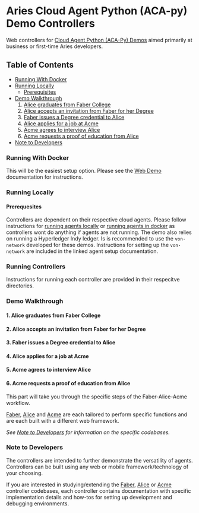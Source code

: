 # Aries Cloud Agent Python (ACA-py) Demo Controllers

Web controllers for [Cloud Agent Python (ACA-Py) Demos](../README.md) aimed primarily at business or first-time Aries developers.

<!--
There are 3 flavours of controllers each with their own instructions on setup:

1. Faber is a .NET + Blazor hybrid server/client application
2. Acme is an Express.js (Node.js) server application
3. Alice is an Angular client application
-->

## Table of Contents

- [Running With Docker](#running-with-docker)
- [Running Locally](#running-locally)
    - [Prerequisites](#prerequisites)
- [Demo Walkthrough](#demo-walkthrough)
    1. [Alice graduates from Faber College](#1.-alice-graduates-from-faber-college)
    2. [Alice accepts an invitation from Faber for her Degree](#2.-alice-accepts-an-invitation-from-faber-for-her-degree)
    3. [Faber issues a Degree credential to Alice](#3.-faber-issues-a-degree-credential-to-alice)
    4. [Alice applies for a job at Acme](#4.-alice-applies-for-a-job-at-acme)
    5. [Acme agrees to interview Alice](#5.-acme-agrees-to-interview-alice)
    6. [Acme requests a proof of education from Alice](#6.-acme-requests-a-proof-of-education-from-alice)
- [Note to Developers](#note-to-developers)

### Running With Docker

This will be the easiest setup option. Please see the [Web Demo](../README_web.md) documentation for instructions.

### Running Locally

#### Prerequesites

Controllers are dependent on their respective cloud agents. Please follow instructions for [running agents locally](https://github.com/hyperledger/aries-cloudagent-python/tree/master/demo#running-locally) or [running agents in docker](https://github.com/hyperledger/aries-cloudagent-python/tree/master/demo#running-in-docker) as controllers wont do anything if agents are not running. The demo also relies on running a Hyperledger Indy ledger. Is is recommended to use the `von-network` developed for these demos. Instructions for setting up the `von-network` are included in the linked agent setup documentation.

### Running Controllers

Instructions for running each controller are provided in their respecitve directories.

### Demo Walkthrough

#### 1. Alice graduates from Faber College
#### 2. Alice accepts an invitation from Faber for her Degree
#### 3. Faber issues a Degree credential to Alice
#### 4. Alice applies for a job at Acme
#### 5. Acme agrees to interview Alice
#### 6. Acme requests a proof of education from Alice

This part will take you through the specific steps of the Faber-Alice-Acme workflow.

[Faber](faber-controller/README.md), [Alice](alice-controller/README.md) and [Acme](acme-controller/README.md) are each tailored to perform specific functions and are each built with a different web framework.

_See [Note to Developers](#note-to-developers) for information on the specific codebases._

<TODO>

### Note to Developers

 The controllers are intended to further demonstrate the versatility of agents. Controllers can be built using any web or mobile framework/technology of your choosing.

If you are interested in studying/extending the [Faber](faber-controller/README.md), [Alice](alice-controller/README.md) or [Acme](acme-controller/README.md) controller codebases, each controller contains documentation with specific implementation details and how-tos for setting up development and debugging environments.